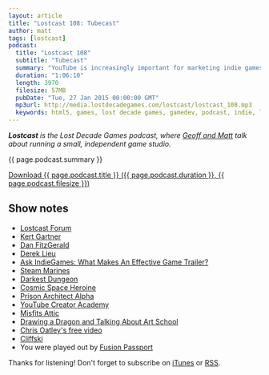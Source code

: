 ```yaml
---
layout: article
title: "Lostcast 108: Tubecast"
author: matt
tags: [lostcast]
podcast:
  title: "Lostcast 108"
  subtitle: "Tubecast"
  summary: "YouTube is increasingly important for marketing indie games. Discuss!"
  duration: "1:06:10"
  length: 3970
  filesize: 57MB
  pubDate: "Tue, 27 Jan 2015 00:00:00 GMT"
  mp3url: http://media.lostdecadegames.com/lostcast/lostcast_108.mp3
  keywords: html5, games, lost decade games, gamedev, podcast, indie, lostcast
---
```

_**Lostcast** is the Lost Decade Games podcast, where [Geoff and Matt](/about/) talk about running a small, independent game studio._

{{ page.podcast.summary }}

<a class="download-podcast" href="{{ page.podcast.mp3url }}">
	Download {{ page.podcast.title }} ({{ page.podcast.duration }}, {{ page.podcast.filesize }})
</a>

## Show notes

* [Lostcast Forum](http://forum.lostdecadegames.com/category/10/lostcast)
* [Kert Gartner](http://www.kertgartner.com/#indie-game-trailers=)
* [Dan FitzGerald](http://www.danfitzgeraldav.com/#video)
* [Derek Lieu](http://www.derek-lieu.com/)
* [Ask IndieGames: What Makes An Effective Game Trailer?](http://indiegames.com/2012/04/ask_indiegames_what_makes_an_e.html)
* [Steam Marines](http://store.steampowered.com/app/253630/)
* [Darkest Dungeon](http://www.darkestdungeon.com/)
* [Cosmic Space Heroine](https://www.kickstarter.com/projects/1596638143/cosmic-star-heroine-sci-fi-spy-rpg-for-pc-mac-ps4)
* [Prison Architect Alpha](https://www.youtube.com/watch?v=KDDzSOS0vzc)
* [YouTube Creator Academy](https://creatoracademy.withgoogle.com/page/education)
* [Misfits Attic](https://www.youtube.com/user/MisfitsAttic)
* [Drawing a Dragon and Talking About Art School](https://www.youtube.com/watch?v=hnA8Vj9cxEM)
* [Chris Oatley's free video](http://chrisoatley.com/free-magic-box-lesson/)
* [Cliffski](http://positech.co.uk/cliffsblog/)
* You were played out by [Fusion Passport](http://joshuamorse.bandcamp.com/track/fusion-passport)

Thanks for listening! Don't forget to subscribe on [iTunes](http://itunes.apple.com/us/podcast/lostcast/id481950724) or [RSS](/lostcast.xml).
